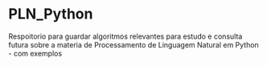 # PLN_Python
Respoitorio para guardar algoritmos relevantes para estudo e consulta futura sobre a materia de Processamento de Linguagem Natural em  Python - com exemplos
